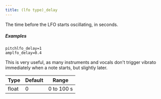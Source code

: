 ```yaml
---
title: (lfo type)_delay
---
```

The time before the LFO starts oscillating, in seconds.

##### Examples

```
pitchlfo_delay=1
amplfo_delay=0.4
```

This is very useful, as many instruments and vocals don't trigger vibrato
immediately when a note starts, but slightly later.

| Type  | Default | Range      |
| ---   | ---     | ---        |
| float | 0       | 0 to 100 s |
